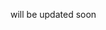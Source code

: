 will be updated soon
     
  
    
    
      
        
         
       
    
    
      
  
  
 
 
 
 
